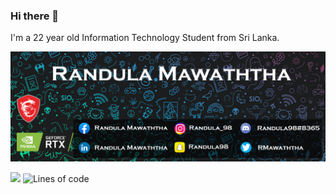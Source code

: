 ### Hi there 👋
I'm a 22 year old Information Technology Student from Sri Lanka.

![](banner.png)

![](https://komarev.com/ghpvc/?username=your-github-username&color=orange)
![Lines of code](https://img.shields.io/badge/From%20Hello%20World%20I%27ve%20Written%20Over-486298%20lines%20of%20code-blue)
